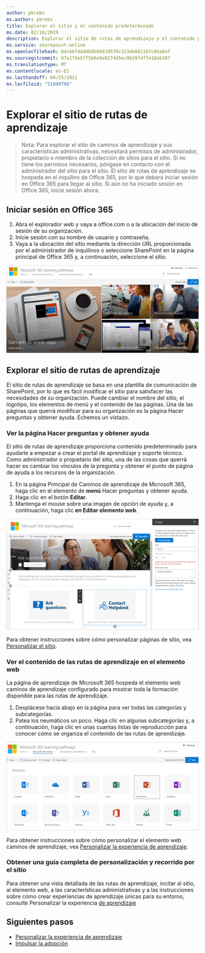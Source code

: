 ```yaml
---
author: pkrebs
ms.author: pkrebs
title: Explorar el sitio y el contenido predeterminado
ms.date: 02/10/2019
description: Explorar el sitio de rutas de aprendizaje y el contenido predeterminado
ms.service: sharepoint-online
ms.openlocfilehash: 84cb6f4d40b8b8603d570c323eb862167c0ba0af
ms.sourcegitcommit: 97e175e5ff5b6a9e0274d5ec9b39fdf7e18eb387
ms.translationtype: MT
ms.contentlocale: es-ES
ms.lasthandoff: 04/25/2021
ms.locfileid: "51999796"
---
```

# <a name="explore-the-learning-pathways-site"></a>Explorar el sitio de rutas de aprendizaje

> Nota: Para explorar el sitio de caminos de aprendizaje y sus características administrativas, necesitará permisos de administrador, propietario o miembro de la colección de sitios para el sitio. Si no tiene los permisos necesarios, póngase en contacto con el administrador del sitio para el sitio. El sitio de rutas de aprendizaje se hospeda en el inquilino de Office 365, por lo que deberá iniciar sesión en Office 365 para llegar al sitio. Si aún no ha iniciado sesión en Office 365, inicie sesión ahora. 

## <a name="sign-in-to-office-365"></a>Iniciar sesión en Office 365 

1.  Abra el explorador web y vaya a office.com o a la ubicación del inicio de sesión de su organización. 
2.  Inicie sesión con su nombre de usuario y contraseña.
3.  Vaya a la ubicación del sitio mediante la dirección URL proporcionada por el administrador de inquilinos o seleccione SharePoint en la página principal de Office 365 y, a continuación, seleccione el sitio. 

![cg-introducing.png](media/cg-introducing.png)

## <a name="explore-the-learning-pathways-site"></a>Explorar el sitio de rutas de aprendizaje

El sitio de rutas de aprendizaje se basa en una plantilla de comunicación de SharePoint, por lo que es fácil modificar el sitio para satisfacer las necesidades de su organización. Puede cambiar el nombre del sitio, el logotipo, los elementos de menú y el contenido de las páginas. Una de las páginas que querrá modificar para su organización es la página Hacer preguntas y obtener ayuda. Echemos un vistazo.

### <a name="view-the-ask-questions-and-get-help-page"></a>Ver la página Hacer preguntas y obtener ayuda

El sitio de rutas de aprendizaje proporciona contenido predeterminado para ayudarle a empezar a crear el portal de aprendizaje y soporte técnico. Como administrador o propietario del sitio, una de las cosas que querrá hacer es  cambiar los vínculos de la pregunta y obtener el punto de página de ayuda a los recursos de la organización. 

1.  En la página Principal de Caminos de aprendizaje de Microsoft 365, haga clic en el elemento de **menú** Hacer preguntas y obtener ayuda.
2.  Haga clic en el botón **Editar**.
3.  Mantenga el mouse sobre una imagen de opción de ayuda y, a continuación, haga clic **en Editar elemento web**.

![cg-edithelp.png](media/cg-edithelp.png)

Para obtener instrucciones sobre cómo personalizar páginas de sitio, vea [Personalizar el sitio](custom_edithelp.md).

### <a name="view-the-learning-pathways-content-in-the-web-part"></a>Ver el contenido de las rutas de aprendizaje en el elemento web
La página de aprendizaje de Microsoft 365 hospeda el elemento web caminos de aprendizaje configurado para mostrar toda la formación disponible para las rutas de aprendizaje. 

1. Desplácese hacia abajo en la página para ver todas las categorías y subcategorías.
2. Patea los neumáticos un poco. Haga clic en algunas subcategorías y, a continuación, haga clic en unas cuantas listas de reproducción para conocer cómo se organiza el contenido de las rutas de aprendizaje. 

![cg-gotoall.png](media/cg-gotoall.png)

Para obtener instrucciones sobre cómo personalizar el elemento web caminos de aprendizaje, vea [Personalizar la experiencia de aprendizaje](custom_overview.md).

### <a name="get-a-complete-site-tour-and-customization-guidance"></a>Obtener una guía completa de personalización y recorrido por el sitio
Para obtener una vista detallada de las rutas de aprendizaje, incitar al sitio, al elemento web, a las características administrativas y a las instrucciones sobre cómo crear experiencias de aprendizaje únicas para su entorno, consulte Personalizar la experiencia [de aprendizaje](custom_overview.md)

## <a name="next-steps"></a>Siguientes pasos
- [Personalizar la experiencia de aprendizaje](custom_overview.md)
- [Impulsar la adopción](driveadoption.md) 
